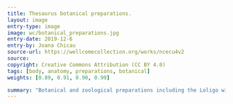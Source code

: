 ```yaml
---
title: Thesaurus botanical preparations.
layout: image
entry-type: image
image: wc/botanical_preparations.jpg
entry-date: 2019-12-6
entry-by: Joana Chicau
source-url: https://wellcomecollection.org/works/ncecu4v2
source:
copyright: Creative Commons Attribution (CC BY 4.0) 
tags: [body, anatomy, preparations, botanical]
weights: [0.89, 0.91, 0.90, 0.99]

summary: "Botanical and zoological preparations including the Loligo with with eggs Thesaurus animalium primus Frederik Ruysch Published: 1710."
---
```

